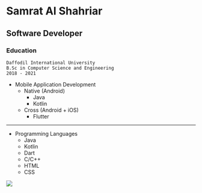 # Samrat Al Shahriar
## Software Developer

### Education
```
Daffodil International University
B.Sc in Computer Science and Engineering
2018 - 2021
```

- Mobile Application Development
  - Native (Android)
    - Java
    - Kotlin
  - Cross (Android + iOS)
    - Flutter
- ---------------------------------
- Programming Languages
  - Java
  - Kotlin
  - Dart
  - C/C++
  - HTML
  - CSS



![](https://komarev.com/ghpvc/?username=SamratAlShahriar)